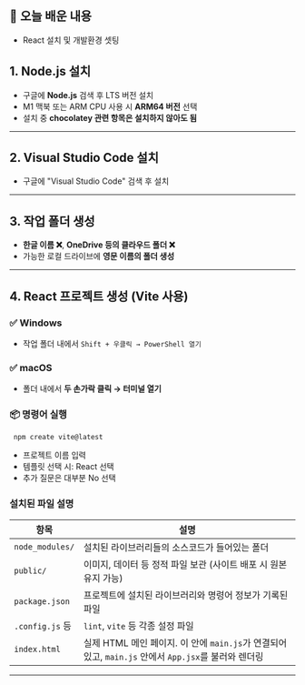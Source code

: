 ## 📌 오늘 배운 내용
- React 설치 및 개발환경 셋팅
   
## 1. Node.js 설치
- 구글에 **Node.js** 검색 후 LTS 버전 설치  
- M1 맥북 또는 ARM CPU 사용 시 **ARM64 버전** 선택  
- 설치 중 **chocolatey 관련 항목은 설치하지 않아도 됨**

---

## 2. Visual Studio Code 설치
- 구글에 "Visual Studio Code" 검색 후 설치

---

## 3. 작업 폴더 생성
- **한글 이름 ❌**, **OneDrive 등의 클라우드 폴더 ❌**  
- 가능한 로컬 드라이브에 **영문 이름의 폴더 생성**

---

## 4. React 프로젝트 생성 (Vite 사용)

### ✅ Windows
- 작업 폴더 내에서 `Shift + 우클릭 → PowerShell 열기`

### ✅ macOS
- 폴더 내에서 **두 손가락 클릭 → 터미널 열기**

### 📦 명령어 실행

 ```bash
  npm create vite@latest
```
- 프로젝트 이름 입력
- 템플릿 선택 시: React 선택
- 추가 질문은 대부분 No 선택

### 설치된 파일 설명
| 항목               | 설명 |
|--------------------|------|
| `node_modules/`     | 설치된 라이브러리들의 소스코드가 들어있는 폴더 |
| `public/`           | 이미지, 데이터 등 정적 파일 보관 (사이트 배포 시 원본 유지 가능) |
| `package.json`      | 프로젝트에 설치된 라이브러리와 명령어 정보가 기록된 파일 |
| `.config.js` 등     | `lint`, `vite` 등 각종 설정 파일 |
| `index.html`        | 실제 HTML 메인 페이지. 이 안에 `main.js`가 연결되어 있고, `main.js` 안에서 `App.jsx`를 불러와 렌더링 |

---

